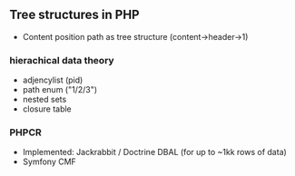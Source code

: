 ## Tree structures in PHP

* Content position path as tree structure (content->header->1)

### hierachical data theory
* adjencylist (pid)
* path enum ("1/2/3")
* nested sets
* closure table

### PHPCR
* Implemented: Jackrabbit / Doctrine DBAL (for up to ~1kk rows of data)
* Symfony CMF
